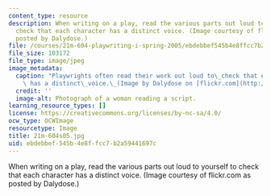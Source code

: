 ```yaml
---
content_type: resource
description: When writing on a play, read the various parts out loud to yourself to
  check that each character has a distinct voice. (Image courtesy of flickr.com as
  posted by Dalydose.)
file: /courses/21m-604-playwriting-i-spring-2005/ebdebbef545b4e8ffcc7b2a59441697c_21m-604s05.jpg
file_size: 103172
file_type: image/jpeg
image_metadata:
  caption: "Playwrights often read their work out loud to\_check that each character\
    \ has a distinct\_voice.\_(Image by Dalydose on [flickr.com](http://flickr.com/).)"
  credit: ''
  image-alt: Photograph of a woman reading a script.
learning_resource_types: []
license: https://creativecommons.org/licenses/by-nc-sa/4.0/
ocw_type: OCWImage
resourcetype: Image
title: 21m-604s05.jpg
uid: ebdebbef-545b-4e8f-fcc7-b2a59441697c
---
```

When writing on a play, read the various parts out loud to yourself to check that each character has a distinct voice. (Image courtesy of flickr.com as posted by Dalydose.)
